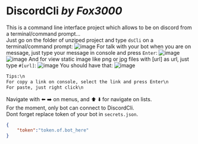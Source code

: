 # DiscordCli _by Fox3000_
This is a command line interface project which allows to be on discord from a terminal/command prompt...<br>
Just go on the folder of unziped project and type `dsCli` on a terminal/command prompt:
![image](https://user-images.githubusercontent.com/40730498/114072648-cb6d6480-98a2-11eb-92b3-fbf5ada63430.png)
For talk with your bot when you are on message, just type your message in console and press `Enter`:
![image](https://user-images.githubusercontent.com/40730498/114072784-e93ac980-98a2-11eb-9154-19efdefd56a4.png)
![image](https://user-images.githubusercontent.com/40730498/114072816-efc94100-98a2-11eb-8927-073ccc625a02.png)
And for view static image like png or jpg files with [url] as url, just type `#[url]`:
![image](https://user-images.githubusercontent.com/40730498/114073437-901f6580-98a3-11eb-8161-685b108b979c.png)
You should have that:
![image](https://user-images.githubusercontent.com/40730498/114074041-3e2b0f80-98a4-11eb-8195-8014a8e94d3e.png)
```txt
Tips:\n
For copy a link on console, select the link and press Enter\n
For paste, just right click\n
```
Navigate with ⬅️ ➡️ on menus, and ⬆️ ⬇️ for navigate on lists.<br>
For the moment, only bot can connect to DiscordCli.<br>
Dont forget replace token of your bot in `secrets.json`.
```json
{
    "token":"token.of.bot_here"
}
```
